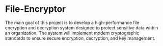 # File-Encryptor
The main goal of this project is to develop a high-performance file encryption and decryption system designed to protect sensitive data within an organization. The system will implement modern cryptographic standards to ensure secure encryption, decryption, and key management.
